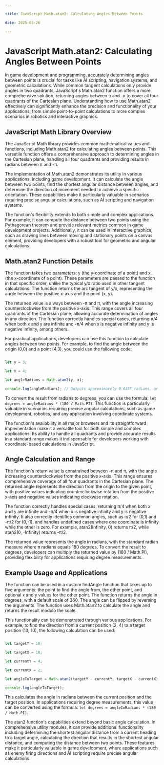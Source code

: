 ```yaml
---

title: JavaScript Math.atan2: Calculating Angles Between Points

date: 2025-05-26

---
```



# JavaScript Math.atan2: Calculating Angles Between Points

In game development and programming, accurately determining angles between points is crucial for tasks like AI scripting, navigation systems, and geometric calculations. While common tangent calculations only provide angles in two quadrants, JavaScript's Math.atan2 function offers a more comprehensive solution, returning angles between π and -π to cover all four quadrants of the Cartesian plane. Understanding how to use Math.atan2 effectively can significantly enhance the precision and functionality of your applications, from simple point-to-point calculations to more complex scenarios in robotics and interactive graphics.


## JavaScript Math Library Overview

The JavaScript Math library provides common mathematical values and functions, including Math.atan2 for calculating angles between points. This versatile function offers a comprehensive approach to determining angles in the Cartesian plane, handling all four quadrants and providing results in radians between π and -π.

The implementation of Math.atan2 demonstrates its utility in various applications, including game development. It can calculate the angle between two points, find the shortest angular distance between angles, and determine the direction of movement needed to achieve a specific orientation. These capabilities make it particularly valuable in scenarios requiring precise angular calculations, such as AI scripting and navigation systems.

The function's flexibility extends to both simple and complex applications. For example, it can compute the distance between two points using the Pythagorean theorem and provide relevant metrics common in game development projects. Additionally, it can be used in interactive graphics, such as drawing lines between moving and stationary points on a canvas element, providing developers with a robust tool for geometric and angular calculations.


## Math.atan2 Function Details

The function takes two parameters: y (the y-coordinate of a point) and x (the x-coordinate of a point). These parameters are passed to the function in that specific order, unlike the typical y/x ratio used in other tangent calculations. The function returns the arc tangent of y/x, representing the angle between the positive x-axis and the point (x, y).

The returned value is always between -π and π, with the angle increasing counterclockwise from the positive x-axis. This range covers all four quadrants of the Cartesian plane, allowing accurate determination of angles in any direction. The function correctly handles special cases, returning π/4 when both x and y are infinite and -π/4 when x is negative infinity and y is negative infinity, among others.

For practical applications, developers can use this function to calculate angles between two points. For example, to find the angle between the origin (0,0) and a point (4,3), you could use the following code:

```javascript

let y = 3;

let x = 4;

let angleRadians = Math.atan2(y, x);

console.log(angleRadians); // Outputs approximately 0.6435 radians, or 36.87 degrees

```

To convert the result from radians to degrees, you can use the formula: `let degrees = angleRadians * (180 / Math.PI)`. This function is particularly valuable in scenarios requiring precise angular calculations, such as game development, robotics, and any application involving coordinate systems.

The function's availability in all major browsers and its straightforward implementation make it a versatile tool for both simple and complex applications. Its ability to handle all quadrants and provide accurate results in a standard range makes it indispensable for developers working with coordinate-based calculations in JavaScript.


## Angle Calculation and Range

The function's return value is constrained between -π and π, with the angle increasing counterclockwise from the positive x-axis. This range ensures comprehensive coverage of all four quadrants in the Cartesian plane. The returned angle represents the direction from the origin to the given point, with positive values indicating counterclockwise rotation from the positive x-axis and negative values indicating clockwise rotation.

The function correctly handles special cases, returning π/4 when both x and y are infinite and -π/4 when x is negative infinity and y is negative infinity. It also correctly identifies common angles, such as π/2 for (0,1) and -π/2 for (0,-1), and handles undefined cases where one coordinate is infinity while the other is zero. For example, atan2(Infinity, 0) returns π/2, while atan2(0, -Infinity) returns -π/2.

The returned value represents the angle in radians, with the standard radian measure where π radians equals 180 degrees. To convert the result to degrees, developers can multiply the returned value by (180 / Math.PI), providing flexibility for applications requiring degree measurements.


## Example Usage and Applications

The function can be used in a custom findAngle function that takes up to five arguments: the point to find the angle from, the other point, and optional x and y values for the other point. The function returns the angle in degrees, with a default scale of 360. The angle can be flipped by reversing the arguments. The function uses Math.atan2 to calculate the angle and returns the result modulo the scale.

This functionality can be demonstrated through various applications. For example, to find the direction from a current position (2, 4) to a target position (10, 10), the following calculation can be used:

```javascript

let targetY = 10;

let targetX = 10;

let currentY = 4;

let currentX = 2;

let angleToTarget = Math.atan2(targetY - currentY, targetX - currentX);

console.log(angleToTarget);

```

This calculates the angle in radians between the current position and the target position. In applications requiring degree measurements, this value can be converted using the formula: `let degrees = angleInRadians * (180 / Math.PI)`.

The atan2 function's capabilities extend beyond basic angle calculation. In comprehensive utility modules, it can provide additional functionality including determining the shortest angular distance from a current heading to a target angle, calculating the direction that results in the shortest angular distance, and computing the distance between two points. These features make it particularly valuable in game development, where applications such as enemy firing directions and AI scripting require precise angular calculations.

